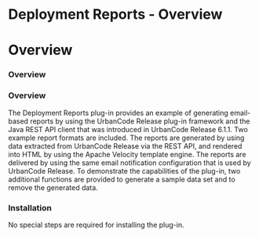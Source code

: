 
Deployment Reports - Overview
=============================

# Overview


### Overview




### Overview

The Deployment Reports plug-in provides an example of generating email-based
reports by using the UrbanCode Release plug-in framework and the Java REST API client that was introduced in UrbanCode
Release 6.1.1. Two example report formats are included. The reports are generated by using data extracted from UrbanCode
Release via the REST API, and rendered into HTML by using the Apache Velocity template engine. The reports are
delivered by using the same email notification configuration that is used by UrbanCode Release. To demonstrate the
capabilities of the plug-in, two additional functions are provided to generate a sample data set and to remove the
generated data.

### Installation

No special steps are required for installing the plug-in.

